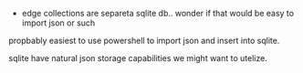 - edge collections are separeta sqlite db.. wonder if that would be easy to import json or such

propbably easiest to use powershell to import json and insert into sqlite.

sqlite have natural json storage capabilities we might want to utelize.